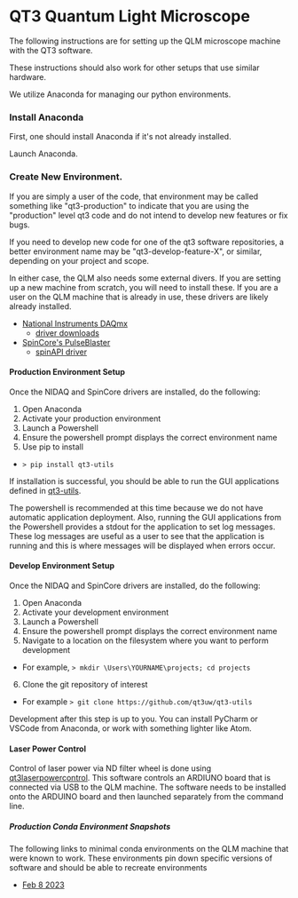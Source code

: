# QT3 Quantum Light Microscope

The following instructions are for setting up the QLM microscope machine
with the QT3 software.

These instructions should also work for other setups that use similar hardware.

We utilize Anaconda for managing our python environments.

### Install Anaconda

First, one should install Anaconda if it's not already installed.

Launch Anaconda.

### Create New Environment.

If you are simply a user of the code,
that environment may be called something like "qt3-production" to indicate
that you are using the "production" level qt3 code and do not intend to
develop new features or fix bugs.

If you need to develop new code for
one of the qt3 software repositories, a better environment name may be "qt3-develop-feature-X",
or similar, depending on your project and scope.

In either case, the QLM also needs some external divers.
If you are setting up a new machine from scratch, you will
need to install these. If you are a user on the QLM machine that is already in
use, these drivers are likely already installed.

* [National Instruments DAQmx](https://nidaqmx-python.readthedocs.io/en/latest/)
  * [driver downloads](http://www.ni.com/downloads/)
* [SpinCore's PulseBlaster](https://www.spincore.com/pulseblaster.html)
  * [spinAPI driver](http://www.spincore.com/support/spinapi/)

#### Production Environment Setup

Once the NIDAQ and SpinCore drivers are installed, do the following:

1. Open Anaconda
2. Activate your production environment
3. Launch a Powershell
4. Ensure the powershell prompt displays the correct environment name
5. Use pip to install
  * `> pip install qt3-utils`

If installation is successful, you should be able to run the GUI applications
defined in [qt3-utils](https://github.com/qt3uw/qt3-utils).

The powershell is recommended at this time because we do not have automatic
application deployment. Also, running the GUI applications from the Powershell
provides a stdout for the application to set log messages. These log messages
are useful as a user to see that the application is running and this is where
messages will be displayed when errors occur.

#### Develop Environment Setup

Once the NIDAQ and SpinCore drivers are installed, do the following:

1. Open Anaconda
2. Activate your development environment
3. Launch a Powershell
4. Ensure the powershell prompt displays the correct environment name
5. Navigate to a location on the filesystem where you want to perform development
  * For example, `> mkdir \Users\YOURNAME\projects; cd projects`
6. Clone the git repository of interest
  * For example `> git clone https://github.com/qt3uw/qt3-utils`

Development after this step is up to you. You can install PyCharm or VSCode from
Anaconda, or work with something lighter like Atom.


#### Laser Power Control

Control of laser power via ND filter wheel is done using 
[qt3laserpowercontrol](https://github.com/qt3uw/qt3laserpowercontrol). This software 
controls an ARDIUNO board that is connected via USB to the QLM machine. 
The software needs to be installed onto the ARDUINO board and then launched 
separately from the command line.

##### Production Conda Environment Snapshots

The following links to minimal conda environments on the QLM machine that were 
known to work. These environments pin down specific versions of software and should 
be able to recreate environments

* [Feb 8 2023](qt3prod_2023_Feb_8.yaml)
